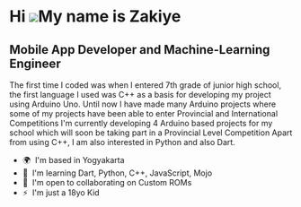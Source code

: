 Hi ![](https://user-images.githubusercontent.com/18350557/176309783-0785949b-9127-417c-8b55-ab5a4333674e.gif)My name is Zakiye
============================================================================================================================

Mobile App Developer and Machine-Learning Engineer
-----------------------------------------

The first time I coded was when I entered 7th grade of junior high school, the first language I used was C++ as a basis for developing my project using Arduino Uno. Until now I have made many Arduino projects where some of my projects have been able to enter Provincial and International Competitions I'm currently developing 4 Arduino based projects for my school which will soon be taking part in a Provincial Level Competition Apart from using C++, I am also interested in Python and also Dart.

*   🌍  I'm based in Yogyakarta
*   🧠  I'm learning Dart, Python, C++, JavaScript, Mojo
*   🤝  I'm open to collaborating on Custom ROMs
*   ⚡  I'm just a 18yo Kid
